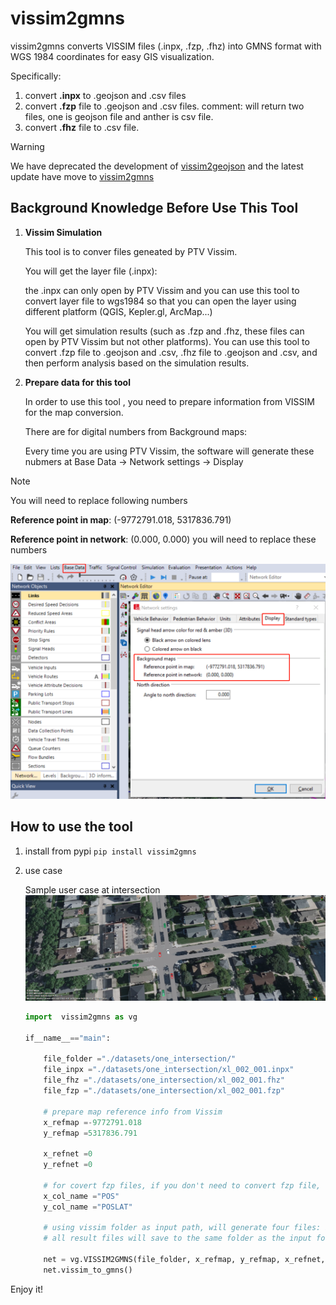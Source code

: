 # vissim2gmns

vissim2gmns converts VISSIM files (.inpx, .fzp, .fhz) into GMNS format with WGS 1984 coordinates for easy GIS visualization.

Specifically:

1. convert **.inpx** to .geojson and .csv files
2. convert **.fzp** file to .geojson and .csv files.  comment: will return two files, one is geojson file and anther is csv file.
3. convert **.fhz** file to .csv file.

> [!Warning]
>
> We have deprecated the development of [vissim2geojson](https://pypi.org/project/vissim2geojson/) and the latest update have move to [vissim2gmns](https://github.com/xyluo25/vissim2gmns)

## Background Knowledge Before Use This Tool

1. **Vissim Simulation**

   This tool is to conver files geneated by PTV Vissim.

   You will get the layer file (.inpx):

   the .inpx can only open by PTV Vissim and you can use this tool to convert layer file to wgs1984 so that you can open  the layer using different platform (QGIS, Kepler.gl, ArcMap...)

   You will get simulation results (such as .fzp and .fhz, these files can open by PTV Vissim but not other platforms). You can use this tool to convert .fzp file to .geojson and .csv, .fhz file to .geojson and .csv, and then perform analysis based on the simulation results.
2. **Prepare data for this tool**

   In order to use this tool , you need to prepare information from VISSIM for the map conversion.

   There are for digital numbers from Background maps:

   Every time you are using PTV Vissim, the software will generate these nubmers at Base Data -> Network settings -> Display

> [!NOTE]
>
> You will need to replace following numbers

   **Reference point in map**: (-9772791.018, 5317836.791)

   **Reference point in network**: (0.000, 0.000)                                     you will need to replace these numbers

   ![1655246139117](docs/image/README/1655246139117.png)

## How to use the tool

1. install from pypi
   `pip install vissim2gmns`
2. use case

   Sample user case at intersection
   ![1655249626589](docs/image/README/1655249626589.png)

   ```python
   import  vissim2gmns as vg

   if__name__=="main":

       file_folder ="./datasets/one_intersection/"
       file_inpx ="./datasets/one_intersection/xl_002_001.inpx"
       file_fhz ="./datasets/one_intersection/xl_002_001.fhz"
       file_fzp ="./datasets/one_intersection/xl_002_001.fzp"

       # prepare map reference info from Vissim
       x_refmap =-9772791.018
       y_refmap =5317836.791

       x_refnet =0
       y_refnet =0

       # for covert fzp files, if you don't need to convert fzp file, leave these value to default values.
       x_col_name ="POS"
       y_col_name ="POSLAT"

       # using vissim folder as input path, will generate four files: inpx.geojson, fzp.geojson, fzp.csv, fhz.csv.
       # all result files will save to the same folder as the input folder.

       net = vg.VISSIM2GMNS(file_folder, x_refmap, y_refmap, x_refnet, y_refnet, x_col_name, y_col_name)
       net.vissim_to_gmns()

   ```

Enjoy it!
